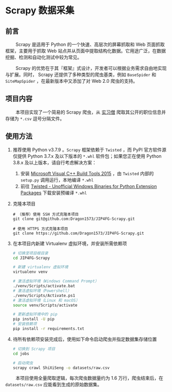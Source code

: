 # Scrapy 数据采集

## 前言

&emsp;&emsp; Scrapy 是适用于 Python 的一个快速、高层次的屏幕抓取和 Web 页面抓取框架，主要用于抓取 Web 站点并从页面中提取结构化数据。它用途广泛，在数据挖掘、检测和自动化测试中较为常见。

&emsp;&emsp; Scrapy 的优势在于其『框架』式设计，开发者可以根据业务需求自由地实现与扩展。同时， Scrapy 还提供了多种类型的爬虫基类，例如 `BaseSpider` 和 `SiteMapSpider` ，在最新版本中又添加了对 Web 2.0 爬虫的支持。

## 项目内容

&emsp;&emsp; 本项目实现了一个简易的 Scrapy 爬虫，从 [实习僧](https://www.shixiseng.com/) 爬取其公开的职位信息并存储为 `*.csv` 逗号分隔文件。

## 使用方法

1. 推荐使用 Python v3.7.9 。`Scrapy` 框架依赖于 `Twisted` ，而 PyPI 官方软件源仅提供 Python 3.7.x 及以下版本的 `*.whl` 软件包；如果您正在使用 Python 3.8.x 及以上版本，请自行考虑解决方案：

   1. 安装 [Microsoft Visual C++ Build Tools 2015](http://go.microsoft.com/fwlink/?LinkId=691126) ，由 `Twisted` 内部的 `setup.py` 调用运行，本地编译 `*.whl` 
   2. 前往 [Twisted - Unofficial Windows Binaries for Python Extension Packages](https://www.lfd.uci.edu/~gohlke/pythonlibs/#twisted) 下载安装预编译 `*.whl` 

2. 克隆本项目

   ```shell
   # （推荐）使用 SSH 方式克隆本项目
   git clone git@github.com:Dragon1573/JIP4FG-Scrapy.git
   
   # 使用 HTTPS 方式克隆本项目
   git clone https://github.com/Dragon1573/JIP4FG-Scrapy.git
   ```

3. 在本项目内新建 Virtualenv 虚拟环境，并安装所需依赖项

   ```sh
   # 切换至项目根目录
   cd JIP4FG-Scrapy
   
   # 新建 virtualenv 虚拟环境
   virtualenv venv
   
   # 激活虚拟环境（Windows Command Prompt）
   ./venv/Scripts/activate.bat
   # 激活虚拟环境（Powershell）
   ./venv/Scripts/Activate.ps1
   # 激活虚拟环境（Linux 和 macOS）
   source venv/Scripts/activate
   
   # 更新虚拟环境中的 pip
   pip install -U pip
   # 安装依赖项
   pip install -r requirements.txt
   ```

4. 待所有依赖项安装完成后，使用如下命令启动爬虫并指定数据集存储位置

   ```sh
   # 切换到 Scrapy 项目
   cd jobs
   
   # 启动爬虫
   scrapy crawl ShiXiSeng -o datasets/raw.csv
   ```

&emsp;&emsp; 本项目使用全量爬取逻辑，每次爬虫数据量约为 1.6 万行，爬虫结束后，在 `datasets/raw.csv` 应能看到生成的原始数据集。
